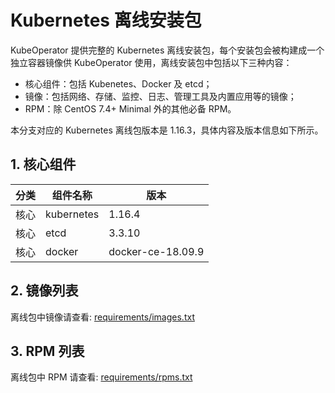 # Kubernetes 离线安装包

KubeOperator 提供完整的 Kubernetes 离线安装包，每个安装包会被构建成一个独立容器镜像供 KubeOperator 使用，离线安装包中包括以下三种内容：

- 核心组件：包括 Kubenetes、Docker 及 etcd；
- 镜像：包括网络、存储、监控、日志、管理工具及内置应用等的镜像；
- RPM：除 CentOS 7.4+ Minimal 外的其他必备 RPM。

本分支对应的 Kubernetes 离线包版本是 1.16.3，具体内容及版本信息如下所示。

## 1. 核心组件

|  分类  |  组件名称   | 版本  |
|  ---- |  ----  | ----  |
| 核心 | kubernetes  | 1.16.4 |
| 核心 | etcd  | 3.3.10 |
| 核心 | docker  | docker-ce-18.09.9 |

## 2. 镜像列表

离线包中镜像请查看: [requirements/images.txt](requirements/images.txt)

## 3. RPM 列表

离线包中 RPM 请查看: [requirements/rpms.txt](requirements/rpms.txt)

